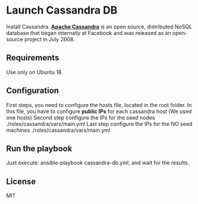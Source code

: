 # Launch Cassandra DB
Install Cassandra. [**Apache Cassandra**](https://cassandra.apache.org/)  is an open source, distributed NoSQL database that began internally at Facebook and was released as an open-source project in July 2008. 
## Requirements
Use only on Ubuntu 18

## Configuration
First steps, you need to configure the hosts file, located in the root folder. In this file, you have to configure  **public IPs** for each cassandra host (We used one hosts)
Second step configure the IPs for the seed nodes ./roles/cassandra/vars/main.yml 
Last step configure the IPs for the NO seed machines ./roles/cassandra/vars/main.yml 
## Run the playbook
Just execute: ansible-playbook cassandra-db.yml, and wait for the results.

## License
MIT

